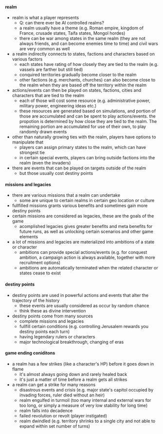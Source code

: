 
#### realm

- realm is what a player represents
  - Q: can there ever be AI controlled realms?
  - a realm usually have a theme (e.g. Roman empire, kingdom of France, crusade states, Taifa states, Mongol hordes)
  - there can be war among states in the same realm (they are not always friends, and can become enemies time to time) and civil wars are very common as well
- a realm indirectly connects to states, factions and characters based on various factors
  - each states have rating of how closely they are tied to the realm (e.g. vassels are farther but still tied)
  - conquired territories gradually become closer to the realm
  - other factions (e.g. merchants, churches) can also become close to the realm when they are based off the territory within the realm
- actions/events can then be played on states, factions, cities and characters that are tied to the realm
  - each of those will cost some resource (e.g. administrative power, military power, engineering ideas etc.)
  - these resources are generated based on simulations, and portion of those are accumulated and can be spent to play actions/events. the propotion is determined by how close they are tied to the realm. The remaining portion are accumulated for use of their own, to play randomly drawn events
- other than naturally growing ties with the realm, players have options to manipulate that
  - players can assign primary states to the realm, which can have strongest tie
  - in certain special events, players can bring outside factions into the realm (even the invaders)
- there are events that can be played on targets outside of the realm
  - but those usually cost destiny points


#### missions and legacies

- there are various missions that a realm can undertake
  - some are unique to certain realms in certain geo location or culture
- fullfilled missions grants various benefits and sometimes gain more destiny points
- certain missions are considered as legacies, these are the goals of the game
  - acomplished legacies gives greater benefits and meta benefits for future runs, as well as unlocking certain scenarios and other game elements
- a lot of missions and legacies are materialized into ambitions of a state or character
  - ambitions can provide special actions/events (e.g. for conquest ambition, a campaign action is always available, together with more recruitment options)
  - ambitions are automatically terminated when the related character or states cease to exist


#### destiny points

- destiny points are used in powerful actions and events that alter the trajectory of the history
  - these events are usually considered as occur by random chance
  - think these as divine intervention
- destiny points come from many sources
  - complete missions and legacies
  - fullfill certain conditions (e.g. controlling Jerusalem rewards you destiny points each turn)
  - having legendary rulers or characters
  - major technological breakthrough, changing of eras


#### game ending coniditons

- a realm has a few strikes (like a character's HP) before it goes down in flame
  - it's almost always going down and rarely healed back
  - it's just a matter of time before a realm gets all strikes
- a realm can get a strike for many reasons
  - disastrous events and crisis (e.g. major state's capitol occupied by invading forces, ruler died without an heir)
  - realm engulfed in turmoil (too many internal and external wars for too long, or simply a measure of very low stability for long time)
  - realm falls into decadence
  - failed revolution or revolt (player instigated)
  - realm dwindled (e.g. territory shrinks to a single city and not able to expand within set number of turns)








